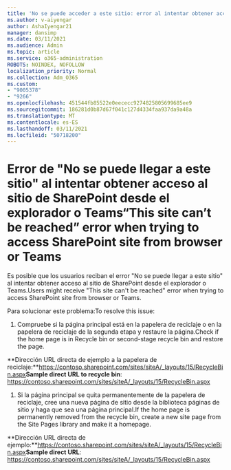 ```yaml
---
title: 'No se puede acceder a este sitio: error al intentar obtener acceso al sitio de SharePoint desde el explorador o Teams'
ms.author: v-aiyengar
author: AshaIyengar21
manager: dansimp
ms.date: 03/11/2021
ms.audience: Admin
ms.topic: article
ms.service: o365-administration
ROBOTS: NOINDEX, NOFOLLOW
localization_priority: Normal
ms.collection: Adm_O365
ms.custom:
- "9005378"
- "9266"
ms.openlocfilehash: 451544fb85522e0eececc9274825805699685ee9
ms.sourcegitcommit: 186281d0b87d67f041c127d4334faa937da9a48a
ms.translationtype: MT
ms.contentlocale: es-ES
ms.lasthandoff: 03/11/2021
ms.locfileid: "50718200"
---
```

# <a name="this-site-cant-be-reached-error-when-trying-to-access-sharepoint-site-from-browser-or-teams"></a><span data-ttu-id="f5507-102">Error de "No se puede llegar a este sitio" al intentar obtener acceso al sitio de SharePoint desde el explorador o Teams</span><span class="sxs-lookup"><span data-stu-id="f5507-102">“This site can’t be reached” error when trying to access SharePoint site from browser or Teams</span></span>

<span data-ttu-id="f5507-103">Es posible que los usuarios reciban el error "No se puede llegar a este sitio" al intentar obtener acceso al sitio de SharePoint desde el explorador o Teams.</span><span class="sxs-lookup"><span data-stu-id="f5507-103">Users might receive "This site can't be reached" error when trying to access SharePoint site from browser or Teams.</span></span> 

<span data-ttu-id="f5507-104">Para solucionar este problema:</span><span class="sxs-lookup"><span data-stu-id="f5507-104">To resolve this issue:</span></span> 

1. <span data-ttu-id="f5507-105">Compruebe si la página principal está en la papelera de reciclaje o en la papelera de reciclaje de la segunda etapa y restaure la página.</span><span class="sxs-lookup"><span data-stu-id="f5507-105">Check if the home page is in Recycle bin or second-stage recycle bin and restore the page.</span></span>

<span data-ttu-id="f5507-106">**Dirección URL directa de ejemplo a la papelera de reciclaje:**https://contoso.sharepoint.com/sites/siteA/_layouts/15/RecycleBin.aspx</span><span class="sxs-lookup"><span data-stu-id="f5507-106">**Sample direct URL to recycle bin**: https://contoso.sharepoint.com/sites/siteA/_layouts/15/RecycleBin.aspx</span></span>

1. <span data-ttu-id="f5507-107">Si la página principal se quita permanentemente de la papelera de reciclaje, cree una nueva página de sitio desde la biblioteca páginas de sitio y haga que sea una página principal.</span><span class="sxs-lookup"><span data-stu-id="f5507-107">If the home page is permanently removed from the recycle bin, create a new site page from the Site Pages library and make it a homepage.</span></span> 

<span data-ttu-id="f5507-108">**Dirección URL directa de ejemplo:**https://contoso.sharepoint.com/sites/siteA/_layouts/15/RecycleBin.aspx</span><span class="sxs-lookup"><span data-stu-id="f5507-108">**Sample direct URL**: https://contoso.sharepoint.com/sites/siteA/_layouts/15/RecycleBin.aspx</span></span>